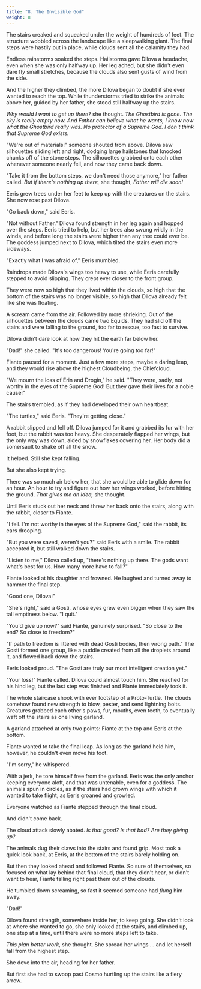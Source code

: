 ```yaml
---
title: "8. The Invisible God"
weight: 8
---
```


The stairs creaked and squeaked under the weight of hundreds of feet. The structure wobbled across the landscape like a sleepwalking giant. The final steps were hastily put in place, while clouds sent all the calamity they had.

Endless rainstorms soaked the steps. Hailstorms gave Dilova a headache, even when she was only halfway up. Her leg ached, but she didn't even dare fly small stretches, because the clouds also sent gusts of wind from the side.

And the higher they climbed, the more Dilova began to doubt if she even wanted to reach the top. While thunderstorms tried to strike the animals above her, guided by her father, she stood still halfway up the stairs.

_Why would I want to get up there?_ she thought. _The Ghostbird is gone. The sky is really empty now. And Father can believe what he wants, I know now what the Ghostbird really was. No protector of a Supreme God. I don't think that Supreme God exists._

"We're out of materials!" someone shouted from above. Dilova saw silhouettes sliding left and right, dodging large hailstones that knocked chunks off of the stone steps. The silhouettes grabbed onto each other whenever someone nearly fell, and now they came back down.

"Take it from the bottom steps, we don't need those anymore," her father called. _But if there's nothing up there,_ she thought, _Father will die soon!_

Eeris grew trees under her feet to keep up with the creatures on the stairs. She now rose past Dilova.

"Go back down," said Eeris.

"Not without Father." Dilova found strength in her leg again and hopped over the steps. Eeris tried to help, but her trees also swung wildly in the winds, and before long the stairs were higher than any tree could ever be. The goddess jumped next to Dilova, which tilted the stairs even more sideways.

"Exactly what I was afraid of," Eeris mumbled. 

Raindrops made Dilova's wings too heavy to use, while Eeris carefully stepped to avoid slipping. They crept ever closer to the front group. 

They were now so high that they lived within the clouds, so high that the bottom of the stairs was no longer visible, so high that Dilova already felt like she was floating.

A scream came from the air. Followed by more shrieking. Out of the silhouettes between the clouds came two Equids. They had slid off the stairs and were falling to the ground, too far to rescue, too fast to survive. 

Dilova didn't dare look at how they hit the earth far below her.

"Dad!" she called. "It's too dangerous! You're going too far!"

Fiante paused for a moment. Just a few more steps, maybe a daring leap, and they would rise above the highest Cloudbeing, the Chiefcloud. 

"We mourn the loss of Erin and Drogin," he said. "They were, sadly, not worthy in the eyes of the Supreme God! But they gave their lives for a noble cause!"

The stairs trembled, as if they had developed their own heartbeat. 

"The turtles," said Eeris. "They're getting close."

A rabbit slipped and fell off. Dilova jumped for it and grabbed its fur with her foot, but the rabbit was too heavy. She desperately flapped her wings, but the only way was down, aided by snowflakes covering her. Her body did a somersault to shake off all the snow. 

It helped. Still she kept falling.

But she also kept trying. 

There was so much air below her, that she would be able to glide down for an hour. An hour to try and figure out how her wings worked, before hitting the ground. _That gives me an idea,_ she thought.

Until Eeris stuck out her neck and threw her back onto the stairs, along with the rabbit, closer to Fiante.

"I fell. I'm not worthy in the eyes of the Supreme God," said the rabbit, its ears drooping.

"But you were saved, weren't you?" said Eeris with a smile. The rabbit accepted it, but still walked down the stairs.

"Listen to me," Dilova called up, "there's nothing up there. The gods want what's best for us. How many more have to fall?"

Fiante looked at his daughter and frowned. He laughed and turned away to hammer the final step. 

"Good one, Dilova!"

"She's right," said a Gosti, whose eyes grew even bigger when they saw the tall emptiness below. "I quit."

"You'd give up now?" said Fiante, genuinely surprised. "So close to the end? So close to freedom?"

"If path to freedom is littered with dead Gosti bodies, then wrong path." 
The Gosti formed one group, like a puddle created from all the droplets around it, and flowed back down the stairs.

Eeris looked proud. "The Gosti are truly our most intelligent creation yet."

"Your loss!" Fiante called. Dilova could almost touch him. She reached for his hind leg, but the last step was finished and Fiante immediately took it.

The whole staircase shook with ever footstep of a Proto-Turtle. The clouds somehow found new strength to blow, pester, and send lightning bolts. Creatures grabbed each other's paws, fur, mouths, even teeth, to eventually waft off the stairs as one living garland.

A garland attached at only two points: Fiante at the top and Eeris at the bottom.

Fiante wanted to take the final leap. As long as the garland held him, however, he couldn't even move his foot.

"I'm sorry," he whispered. 

With a jerk, he tore himself free from the garland. Eeris was the only anchor keeping everyone aloft, and that was untenable, even for a goddess. The animals spun in circles, as if the stairs had grown wings with which it wanted to take flight, as Eeris groaned and growled.

Everyone watched as Fiante stepped through the final cloud. 

And didn't come back. 

The cloud attack slowly abated. _Is that good? Is that bad? Are they giving up?_

The animals dug their claws into the stairs and found grip. Most took a quick look back, at Eeris, at the bottom of the stairs barely holding on. 

But then they looked ahead and followed Fiante. So sure of themselves, so focused on what lay behind that final cloud, that they didn't hear, or didn't want to hear, Fiante falling right past them out of the clouds. 

He tumbled down screaming, so fast it seemed someone had _flung_ him away.

"Dad!" 

Dilova found strength, somewhere inside her, to keep going. She didn't look at where she wanted to go, she only looked at the stairs, and climbed up, one step at a time, until there were no more steps left to take. 

_This plan better work,_ she thought. She spread her wings ... and let herself fall from the highest step.

She dove into the air, heading for her father.

But first she had to swoop past Cosmo hurtling up the stairs like a fiery arrow.
